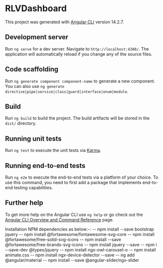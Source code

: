 # RLVDashboard

This project was generated with [Angular CLI](https://github.com/angular/angular-cli) version 14.2.7.

## Development server

Run `ng serve` for a dev server. Navigate to `http://localhost:4200/`. The application will automatically reload if you change any of the source files.

## Code scaffolding

Run `ng generate component component-name` to generate a new component. You can also use `ng generate directive|pipe|service|class|guard|interface|enum|module`.

## Build

Run `ng build` to build the project. The build artifacts will be stored in the `dist/` directory.

## Running unit tests

Run `ng test` to execute the unit tests via [Karma](https://karma-runner.github.io).

## Running end-to-end tests

Run `ng e2e` to execute the end-to-end tests via a platform of your choice. To use this command, you need to first add a package that implements end-to-end testing capabilities.

## Further help

To get more help on the Angular CLI use `ng help` or go check out the [Angular CLI Overview and Command Reference](https://angular.io/cli) page.


 Installation NPM dependencies as below:-:
  -- npm install --save bootstrap jquery
  -- npm install @fortawesome/fontawesome-svg-core
  -- npm install @fortawesome/free-solid-svg-icons
  -- npm install --save @fortawesome/free-brands-svg-icons
  -- npm install jquery --save
  -- npm i --save-dev @types/jquery
  -- npm install ngx-owl-carousel-o
  -- npm install animate.css
  -- npm install ngx-device-detector --save
  -- ng add @angular/material
  -- npm install --save @angular-slider/ngx-slider
